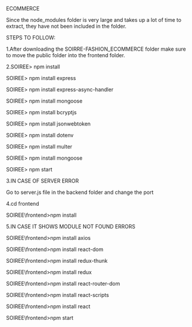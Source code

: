 ECOMMERCE

Since the node_modules folder is very large and takes up a lot of time to extract, they have not been included in the folder.


STEPS TO FOLLOW:

1.After downloading the SOIRRE-FASHION_ECOMMERCE folder make sure to move the public folder into the frontend folder.


2.SOIREE> npm install

  SOIREE> npm install express
  
  SOIREE> npm install express-async-handler
  
  SOIREE> npm install mongoose
  
  SOIREE> npm install bcryptjs
  
  SOIREE> npm install jsonwebtoken
  
  SOIREE> npm install dotenv
  
  SOIREE> npm install multer
  
  SOIREE> npm install mongoose
  
  SOIREE> npm start
  


3.IN CASE OF SERVER ERROR

  Go to server.js file in the backend folder and change the port



4.cd frontend
  
  SOIREE\frontend>npm install
  


5.IN CASE IT SHOWS MODULE NOT FOUND ERRORS
  
  SOIREE\frontend>npm install axios
  
  SOIREE\frontend>npm install react-dom
  
  SOIREE\frontend>npm install redux-thunk
  
  SOIREE\frontend>npm install redux
  
  SOIREE\frontend>npm install react-router-dom
  
  SOIREE\frontend>npm install react-scripts
  
  SOIREE\frontend>npm install react
  
  SOIREE\frontend>npm start
  

  
  
 
  
  
  
  
  
	

  

